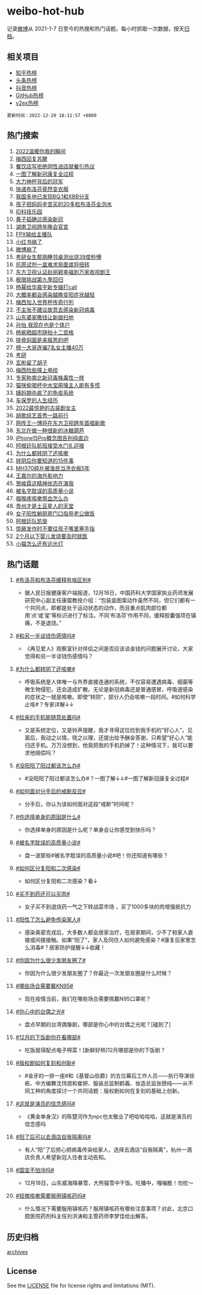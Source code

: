 # weibo-hot-hub

记录[微博](https://www.weibo.com)从 2021-1-7 日至今的热搜和热门话题。每小时抓取一次数据，按天[归档](archives)。

## 相关项目

- [知乎热榜](https://github.com/lonnyzhang423/zhihu-hot-hub)
- [头条热榜](https://github.com/lonnyzhang423/toutiao-hot-hub)
- [抖音热榜](https://github.com/lonnyzhang423/douyin-hot-hub)
- [GitHub热榜](https://github.com/lonnyzhang423/github-hot-hub)
- [v2ex热榜](https://github.com/lonnyzhang423/v2ex-hot-hub)


`更新时间：2022-12-20 18:11:57 +0800`

## 热门搜索

1. [2022温暖你我的瞬间](https://m.weibo.cn/search?containerid=100103type%3D1%26t%3D10%26q%3D%232022%E6%B8%A9%E6%9A%96%E4%BD%A0%E6%88%91%E7%9A%84%E7%9E%AC%E9%97%B4%23&stream_entry_id=51&isnewpage=1&extparam=seat%3D1%26dgr%3D0%26c_type%3D51%26pos%3D0%26filter_type%3Drealtimehot%26cate%3D10103%26display_time%3D1671531115%26pre_seqid%3D16715311157700187067377&luicode=10000011&lfid=106003type%253D25%2526t%253D3%2526disable_hot%253D1%2526filter_type%253Drealtimehot)
1. [梅西回复苏醒](https://m.weibo.cn/search?containerid=100103type%3D1%26t%3D10%26q%3D%23%E6%A2%85%E8%A5%BF%E5%9B%9E%E5%A4%8D%E8%8B%8F%E9%86%92%23&stream_entry_id=31&isnewpage=1&extparam=seat%3D1%26dgr%3D0%26flag%3D2%26c_type%3D31%26pos%3D0%26cate%3D5001%26realpos%3D1%26filter_type%3Drealtimehot%26lcate%3D5001%26q%3D%2523%25E6%25A2%2585%25E8%25A5%25BF%25E5%259B%259E%25E5%25A4%258D%25E8%258B%258F%25E9%2586%2592%2523%26band_rank%3D1%26display_time%3D1671531115%26pre_seqid%3D16715311157700187067377&luicode=10000011&lfid=106003type%253D25%2526t%253D3%2526disable_hot%253D1%2526filter_type%253Drealtimehot)
1. [餐饮店写拒绝阴性进店就餐引热议](https://m.weibo.cn/search?containerid=100103type%3D1%26t%3D10%26q%3D%23%E9%A4%90%E9%A5%AE%E5%BA%97%E5%86%99%E6%8B%92%E7%BB%9D%E9%98%B4%E6%80%A7%E8%BF%9B%E5%BA%97%E5%B0%B1%E9%A4%90%E5%BC%95%E7%83%AD%E8%AE%AE%23&stream_entry_id=31&isnewpage=1&extparam=seat%3D1%26dgr%3D0%26flag%3D2%26c_type%3D31%26pos%3D1%26cate%3D5001%26realpos%3D2%26filter_type%3Drealtimehot%26lcate%3D5001%26q%3D%2523%25E9%25A4%2590%25E9%25A5%25AE%25E5%25BA%2597%25E5%2586%2599%25E6%258B%2592%25E7%25BB%259D%25E9%2598%25B4%25E6%2580%25A7%25E8%25BF%259B%25E5%25BA%2597%25E5%25B0%25B1%25E9%25A4%2590%25E5%25BC%2595%25E7%2583%25AD%25E8%25AE%25AE%2523%26band_rank%3D2%26display_time%3D1671531115%26pre_seqid%3D16715311157700187067377&luicode=10000011&lfid=106003type%253D25%2526t%253D3%2526disable_hot%253D1%2526filter_type%253Drealtimehot)
1. [一图了解新冠康复全过程](https://m.weibo.cn/search?containerid=100103type%3D1%26t%3D10%26q%3D%23%E4%B8%80%E5%9B%BE%E4%BA%86%E8%A7%A3%E6%96%B0%E5%86%A0%E5%BA%B7%E5%A4%8D%E5%85%A8%E8%BF%87%E7%A8%8B%23&stream_entry_id=31&isnewpage=1&extparam=seat%3D1%26dgr%3D0%26flag%3D0%26c_type%3D31%26pos%3D2%26cate%3D5001%26realpos%3D3%26filter_type%3Drealtimehot%26lcate%3D5001%26q%3D%2523%25E4%25B8%2580%25E5%259B%25BE%25E4%25BA%2586%25E8%25A7%25A3%25E6%2596%25B0%25E5%2586%25A0%25E5%25BA%25B7%25E5%25A4%258D%25E5%2585%25A8%25E8%25BF%2587%25E7%25A8%258B%2523%26band_rank%3D3%26display_time%3D1671531115%26pre_seqid%3D16715311157700187067377&luicode=10000011&lfid=106003type%253D25%2526t%253D3%2526disable_hot%253D1%2526filter_type%253Drealtimehot)
1. [大力神杯背后的冠军](https://m.weibo.cn/search?containerid=100103type%3D1%26t%3D10%26q%3D%23%E5%A4%A7%E5%8A%9B%E7%A5%9E%E6%9D%AF%E8%83%8C%E5%90%8E%E7%9A%84%E5%86%A0%E5%86%9B%23&stream_entry_id=31&isnewpage=1&extparam=seat%3D1%26topic_ad%3D1%26dgr%3D0%26c_type%3D31%26pos%3D3%26cate%3D5001%26filter_type%3Drealtimehot%26lcate%3D5001%26adid%3D175389%26q%3D%2523%25E5%25A4%25A7%25E5%258A%259B%25E7%25A5%259E%25E6%259D%25AF%25E8%2583%258C%25E5%2590%258E%25E7%259A%2584%25E5%2586%25A0%25E5%2586%259B%2523%26band_rank%3D4%26display_time%3D1671531115%26pre_seqid%3D16715311157700187067377&luicode=10000011&lfid=106003type%253D25%2526t%253D3%2526disable_hot%253D1%2526filter_type%253Drealtimehot)
1. [快递布洛芬竟然变衣服](https://m.weibo.cn/search?containerid=100103type%3D1%26t%3D10%26q%3D%23%E5%BF%AB%E9%80%92%E5%B8%83%E6%B4%9B%E8%8A%AC%E7%AB%9F%E7%84%B6%E5%8F%98%E8%A1%A3%E6%9C%8D%23&stream_entry_id=31&isnewpage=1&extparam=seat%3D1%26dgr%3D0%26flag%3D2%26c_type%3D31%26pos%3D4%26cate%3D5001%26realpos%3D4%26filter_type%3Drealtimehot%26lcate%3D5001%26q%3D%2523%25E5%25BF%25AB%25E9%2580%2592%25E5%25B8%2583%25E6%25B4%259B%25E8%258A%25AC%25E7%25AB%259F%25E7%2584%25B6%25E5%258F%2598%25E8%25A1%25A3%25E6%259C%258D%2523%26band_rank%3D4%26display_time%3D1671531115%26pre_seqid%3D16715311157700187067377&luicode=10000011&lfid=106003type%253D25%2526t%253D3%2526disable_hot%253D1%2526filter_type%253Drealtimehot)
1. [我国多地已发现BQ.1和XBB分支](https://m.weibo.cn/search?containerid=100103type%3D1%26t%3D10%26q%3D%23%E6%88%91%E5%9B%BD%E5%A4%9A%E5%9C%B0%E5%B7%B2%E5%8F%91%E7%8E%B0BQ.1%E5%92%8CXBB%E5%88%86%E6%94%AF%23&stream_entry_id=31&isnewpage=1&extparam=seat%3D1%26dgr%3D0%26flag%3D0%26c_type%3D31%26pos%3D5%26cate%3D5001%26realpos%3D5%26filter_type%3Drealtimehot%26lcate%3D5001%26q%3D%2523%25E6%2588%2591%25E5%259B%25BD%25E5%25A4%259A%25E5%259C%25B0%25E5%25B7%25B2%25E5%258F%2591%25E7%258E%25B0BQ.1%25E5%2592%258CXBB%25E5%2588%2586%25E6%2594%25AF%2523%26band_rank%3D5%26display_time%3D1671531115%26pre_seqid%3D16715311157700187067377&luicode=10000011&lfid=106003type%253D25%2526t%253D3%2526disable_hot%253D1%2526filter_type%253Drealtimehot)
1. [孩子把妈妈辛苦买的20多粒布洛芬全泡水](https://m.weibo.cn/search?containerid=100103type%3D1%26t%3D10%26q%3D%23%E5%AD%A9%E5%AD%90%E6%8A%8A%E5%A6%88%E5%A6%88%E8%BE%9B%E8%8B%A6%E4%B9%B0%E7%9A%8420%E5%A4%9A%E7%B2%92%E5%B8%83%E6%B4%9B%E8%8A%AC%E5%85%A8%E6%B3%A1%E6%B0%B4%23&stream_entry_id=31&isnewpage=1&extparam=seat%3D1%26dgr%3D0%26flag%3D1%26c_type%3D31%26pos%3D6%26cate%3D5001%26realpos%3D6%26filter_type%3Drealtimehot%26lcate%3D5001%26q%3D%2523%25E5%25AD%25A9%25E5%25AD%2590%25E6%258A%258A%25E5%25A6%2588%25E5%25A6%2588%25E8%25BE%259B%25E8%258B%25A6%25E4%25B9%25B0%25E7%259A%258420%25E5%25A4%259A%25E7%25B2%2592%25E5%25B8%2583%25E6%25B4%259B%25E8%258A%25AC%25E5%2585%25A8%25E6%25B3%25A1%25E6%25B0%25B4%2523%26band_rank%3D6%26display_time%3D1671531115%26pre_seqid%3D16715311157700187067377&luicode=10000011&lfid=106003type%253D25%2526t%253D3%2526disable_hot%253D1%2526filter_type%253Drealtimehot)
1. [ID科技乐园](https://m.weibo.cn/search?containerid=100103type%3D1%26t%3D10%26q%3D%23ID%E7%A7%91%E6%8A%80%E4%B9%90%E5%9B%AD%23&stream_entry_id=31&isnewpage=1&extparam=seat%3D1%26topic_ad%3D1%26dgr%3D0%26c_type%3D31%26pos%3D7%26cate%3D5001%26filter_type%3Drealtimehot%26lcate%3D5001%26adid%3D175537%26q%3D%2523ID%25E7%25A7%2591%25E6%258A%2580%25E4%25B9%2590%25E5%259B%25AD%2523%26band_rank%3D7%26display_time%3D1671531115%26pre_seqid%3D16715311157700187067377&luicode=10000011&lfid=106003type%253D25%2526t%253D3%2526disable_hot%253D1%2526filter_type%253Drealtimehot)
1. [黄子韬确诊感染新冠](https://m.weibo.cn/search?containerid=100103type%3D1%26t%3D10%26q%3D%23%E9%BB%84%E5%AD%90%E9%9F%AC%E7%A1%AE%E8%AF%8A%E6%84%9F%E6%9F%93%E6%96%B0%E5%86%A0%23&stream_entry_id=31&isnewpage=1&extparam=seat%3D1%26dgr%3D0%26flag%3D2%26c_type%3D31%26pos%3D8%26cate%3D5001%26realpos%3D7%26filter_type%3Drealtimehot%26lcate%3D5001%26q%3D%2523%25E9%25BB%2584%25E5%25AD%2590%25E9%259F%25AC%25E7%25A1%25AE%25E8%25AF%258A%25E6%2584%259F%25E6%259F%2593%25E6%2596%25B0%25E5%2586%25A0%2523%26band_rank%3D7%26display_time%3D1671531115%26pre_seqid%3D16715311157700187067377&luicode=10000011&lfid=106003type%253D25%2526t%253D3%2526disable_hot%253D1%2526filter_type%253Drealtimehot)
1. [湖南卫视跨年晚会官宣](https://m.weibo.cn/search?containerid=100103type%3D1%26t%3D10%26q%3D%23%E6%B9%96%E5%8D%97%E5%8D%AB%E8%A7%86%E8%B7%A8%E5%B9%B4%E6%99%9A%E4%BC%9A%E5%AE%98%E5%AE%A3%23&stream_entry_id=31&isnewpage=1&extparam=seat%3D1%26dgr%3D0%26flag%3D1%26c_type%3D31%26pos%3D9%26cate%3D5001%26realpos%3D8%26filter_type%3Drealtimehot%26lcate%3D5001%26q%3D%2523%25E6%25B9%2596%25E5%258D%2597%25E5%258D%25AB%25E8%25A7%2586%25E8%25B7%25A8%25E5%25B9%25B4%25E6%2599%259A%25E4%25BC%259A%25E5%25AE%2598%25E5%25AE%25A3%2523%26band_rank%3D8%26display_time%3D1671531115%26pre_seqid%3D16715311157700187067377&luicode=10000011&lfid=106003type%253D25%2526t%253D3%2526disable_hot%253D1%2526filter_type%253Drealtimehot)
1. [FPX输给主播队](https://m.weibo.cn/search?containerid=100103type%3D1%26t%3D10%26q%3D%23FPX%E8%BE%93%E7%BB%99%E4%B8%BB%E6%92%AD%E9%98%9F%23&stream_entry_id=31&isnewpage=1&extparam=seat%3D1%26dgr%3D0%26flag%3D1%26c_type%3D31%26pos%3D10%26cate%3D5001%26realpos%3D9%26filter_type%3Drealtimehot%26lcate%3D5001%26q%3D%2523FPX%25E8%25BE%2593%25E7%25BB%2599%25E4%25B8%25BB%25E6%2592%25AD%25E9%2598%259F%2523%26band_rank%3D9%26display_time%3D1671531115%26pre_seqid%3D16715311157700187067377&luicode=10000011&lfid=106003type%253D25%2526t%253D3%2526disable_hot%253D1%2526filter_type%253Drealtimehot)
1. [小红书崩了](https://m.weibo.cn/search?containerid=100103type%3D1%26t%3D10%26q%3D%E5%B0%8F%E7%BA%A2%E4%B9%A6%E5%B4%A9%E4%BA%86&stream_entry_id=31&isnewpage=1&extparam=seat%3D1%26dgr%3D0%26flag%3D0%26c_type%3D31%26pos%3D11%26cate%3D5001%26realpos%3D10%26filter_type%3Drealtimehot%26lcate%3D5001%26q%3D%25E5%25B0%258F%25E7%25BA%25A2%25E4%25B9%25A6%25E5%25B4%25A9%25E4%25BA%2586%26band_rank%3D10%26display_time%3D1671531115%26pre_seqid%3D16715311157700187067377&luicode=10000011&lfid=106003type%253D25%2526t%253D3%2526disable_hot%253D1%2526filter_type%253Drealtimehot)
1. [微博崩了](https://m.weibo.cn/search?containerid=100103type%3D1%26t%3D10%26q%3D%E5%BE%AE%E5%8D%9A%E5%B4%A9%E4%BA%86&stream_entry_id=31&isnewpage=1&extparam=seat%3D1%26dgr%3D0%26flag%3D1%26c_type%3D31%26pos%3D12%26cate%3D5001%26realpos%3D11%26filter_type%3Drealtimehot%26lcate%3D5001%26q%3D%25E5%25BE%25AE%25E5%258D%259A%25E5%25B4%25A9%25E4%25BA%2586%26band_rank%3D11%26display_time%3D1671531115%26pre_seqid%3D16715311157700187067377&luicode=10000011&lfid=106003type%253D25%2526t%253D3%2526disable_hot%253D1%2526filter_type%253Drealtimehot)
1. [考研女生帮熟睡邻桌测出烧39度秒懵](https://m.weibo.cn/search?containerid=100103type%3D1%26t%3D10%26q%3D%23%E8%80%83%E7%A0%94%E5%A5%B3%E7%94%9F%E5%B8%AE%E7%86%9F%E7%9D%A1%E9%82%BB%E6%A1%8C%E6%B5%8B%E5%87%BA%E7%83%A739%E5%BA%A6%E7%A7%92%E6%87%B5%23&stream_entry_id=31&isnewpage=1&extparam=seat%3D1%26dgr%3D0%26flag%3D2%26c_type%3D31%26pos%3D13%26cate%3D5001%26realpos%3D12%26filter_type%3Drealtimehot%26lcate%3D5001%26q%3D%2523%25E8%2580%2583%25E7%25A0%2594%25E5%25A5%25B3%25E7%2594%259F%25E5%25B8%25AE%25E7%2586%259F%25E7%259D%25A1%25E9%2582%25BB%25E6%25A1%258C%25E6%25B5%258B%25E5%2587%25BA%25E7%2583%25A739%25E5%25BA%25A6%25E7%25A7%2592%25E6%2587%25B5%2523%26band_rank%3D12%26display_time%3D1671531115%26pre_seqid%3D16715311157700187067377&luicode=10000011&lfid=106003type%253D25%2526t%253D3%2526disable_hot%253D1%2526filter_type%253Drealtimehot)
1. [抗原试剂一盒难求局面或将扭转](https://m.weibo.cn/search?containerid=100103type%3D1%26t%3D10%26q%3D%23%E6%8A%97%E5%8E%9F%E8%AF%95%E5%89%82%E4%B8%80%E7%9B%92%E9%9A%BE%E6%B1%82%E5%B1%80%E9%9D%A2%E6%88%96%E5%B0%86%E6%89%AD%E8%BD%AC%23&stream_entry_id=31&isnewpage=1&extparam=seat%3D1%26dgr%3D0%26flag%3D0%26c_type%3D31%26pos%3D14%26cate%3D5001%26realpos%3D13%26filter_type%3Drealtimehot%26lcate%3D5001%26q%3D%2523%25E6%258A%2597%25E5%258E%259F%25E8%25AF%2595%25E5%2589%2582%25E4%25B8%2580%25E7%259B%2592%25E9%259A%25BE%25E6%25B1%2582%25E5%25B1%2580%25E9%259D%25A2%25E6%2588%2596%25E5%25B0%2586%25E6%2589%25AD%25E8%25BD%25AC%2523%26band_rank%3D13%26display_time%3D1671531115%26pre_seqid%3D16715311157700187067377&luicode=10000011&lfid=106003type%253D25%2526t%253D3%2526disable_hot%253D1%2526filter_type%253Drealtimehot)
1. [东方卫视认证赵丽颖幸福到万家收视剧王](https://m.weibo.cn/search?containerid=100103type%3D1%26t%3D10%26q%3D%23%E4%B8%9C%E6%96%B9%E5%8D%AB%E8%A7%86%E8%AE%A4%E8%AF%81%E8%B5%B5%E4%B8%BD%E9%A2%96%E5%B9%B8%E7%A6%8F%E5%88%B0%E4%B8%87%E5%AE%B6%E6%94%B6%E8%A7%86%E5%89%A7%E7%8E%8B%23&stream_entry_id=31&isnewpage=1&extparam=seat%3D1%26dgr%3D0%26flag%3D1%26c_type%3D31%26pos%3D15%26cate%3D5001%26realpos%3D14%26filter_type%3Drealtimehot%26lcate%3D5001%26q%3D%2523%25E4%25B8%259C%25E6%2596%25B9%25E5%258D%25AB%25E8%25A7%2586%25E8%25AE%25A4%25E8%25AF%2581%25E8%25B5%25B5%25E4%25B8%25BD%25E9%25A2%2596%25E5%25B9%25B8%25E7%25A6%258F%25E5%2588%25B0%25E4%25B8%2587%25E5%25AE%25B6%25E6%2594%25B6%25E8%25A7%2586%25E5%2589%25A7%25E7%258E%258B%2523%26band_rank%3D14%26display_time%3D1671531115%26pre_seqid%3D16715311157700187067377&luicode=10000011&lfid=106003type%253D25%2526t%253D3%2526disable_hot%253D1%2526filter_type%253Drealtimehot)
1. [极限挑战第九季回归](https://m.weibo.cn/search?containerid=100103type%3D1%26t%3D10%26q%3D%23%E6%9E%81%E9%99%90%E6%8C%91%E6%88%98%E7%AC%AC%E4%B9%9D%E5%AD%A3%E5%9B%9E%E5%BD%92%23&stream_entry_id=31&isnewpage=1&extparam=seat%3D1%26dgr%3D0%26flag%3D1%26c_type%3D31%26pos%3D16%26cate%3D5001%26realpos%3D15%26filter_type%3Drealtimehot%26lcate%3D5001%26q%3D%2523%25E6%259E%2581%25E9%2599%2590%25E6%258C%2591%25E6%2588%2598%25E7%25AC%25AC%25E4%25B9%259D%25E5%25AD%25A3%25E5%259B%259E%25E5%25BD%2592%2523%26band_rank%3D15%26display_time%3D1671531115%26pre_seqid%3D16715311157700187067377&luicode=10000011&lfid=106003type%253D25%2526t%253D3%2526disable_hot%253D1%2526filter_type%253Drealtimehot)
1. [杨幂给华晨宇新专辑打call](https://m.weibo.cn/search?containerid=100103type%3D1%26t%3D10%26q%3D%23%E6%9D%A8%E5%B9%82%E7%BB%99%E5%8D%8E%E6%99%A8%E5%AE%87%E6%96%B0%E4%B8%93%E8%BE%91%E6%89%93call%23&stream_entry_id=31&isnewpage=1&extparam=seat%3D1%26dgr%3D0%26flag%3D1%26c_type%3D31%26pos%3D17%26cate%3D5001%26realpos%3D16%26filter_type%3Drealtimehot%26lcate%3D5001%26q%3D%2523%25E6%259D%25A8%25E5%25B9%2582%25E7%25BB%2599%25E5%258D%258E%25E6%2599%25A8%25E5%25AE%2587%25E6%2596%25B0%25E4%25B8%2593%25E8%25BE%2591%25E6%2589%2593call%2523%26band_rank%3D16%26display_time%3D1671531115%26pre_seqid%3D16715311157700187067377&luicode=10000011&lfid=106003type%253D25%2526t%253D3%2526disable_hot%253D1%2526filter_type%253Drealtimehot)
1. [大概率都会感染越晚变阳症状越轻](https://m.weibo.cn/search?containerid=100103type%3D1%26t%3D10%26q%3D%23%E5%A4%A7%E6%A6%82%E7%8E%87%E9%83%BD%E4%BC%9A%E6%84%9F%E6%9F%93%E8%B6%8A%E6%99%9A%E5%8F%98%E9%98%B3%E7%97%87%E7%8A%B6%E8%B6%8A%E8%BD%BB%23&stream_entry_id=31&isnewpage=1&extparam=seat%3D1%26dgr%3D0%26flag%3D2%26c_type%3D31%26pos%3D18%26cate%3D5001%26realpos%3D17%26filter_type%3Drealtimehot%26lcate%3D5001%26q%3D%2523%25E5%25A4%25A7%25E6%25A6%2582%25E7%258E%2587%25E9%2583%25BD%25E4%25BC%259A%25E6%2584%259F%25E6%259F%2593%25E8%25B6%258A%25E6%2599%259A%25E5%258F%2598%25E9%2598%25B3%25E7%2597%2587%25E7%258A%25B6%25E8%25B6%258A%25E8%25BD%25BB%2523%26band_rank%3D17%26display_time%3D1671531115%26pre_seqid%3D16715311157700187067377&luicode=10000011&lfid=106003type%253D25%2526t%253D3%2526disable_hot%253D1%2526filter_type%253Drealtimehot)
1. [梅西加入世界杯传奇行列](https://m.weibo.cn/search?containerid=100103type%3D1%26t%3D10%26q%3D%23%E6%A2%85%E8%A5%BF%E5%8A%A0%E5%85%A5%E4%B8%96%E7%95%8C%E6%9D%AF%E4%BC%A0%E5%A5%87%E8%A1%8C%E5%88%97%23&stream_entry_id=31&isnewpage=1&extparam=seat%3D1%26dgr%3D0%26flag%3D0%26c_type%3D31%26pos%3D19%26cate%3D5001%26realpos%3D18%26filter_type%3Drealtimehot%26lcate%3D5001%26q%3D%2523%25E6%25A2%2585%25E8%25A5%25BF%25E5%258A%25A0%25E5%2585%25A5%25E4%25B8%2596%25E7%2595%258C%25E6%259D%25AF%25E4%25BC%25A0%25E5%25A5%2587%25E8%25A1%258C%25E5%2588%2597%2523%26band_rank%3D18%26display_time%3D1671531115%26pre_seqid%3D16715311157700187067377&luicode=10000011&lfid=106003type%253D25%2526t%253D3%2526disable_hot%253D1%2526filter_type%253Drealtimehot)
1. [不主张不建议故意去感染新冠病毒](https://m.weibo.cn/search?containerid=100103type%3D1%26t%3D10%26q%3D%23%E4%B8%8D%E4%B8%BB%E5%BC%A0%E4%B8%8D%E5%BB%BA%E8%AE%AE%E6%95%85%E6%84%8F%E5%8E%BB%E6%84%9F%E6%9F%93%E6%96%B0%E5%86%A0%E7%97%85%E6%AF%92%23&stream_entry_id=31&isnewpage=1&extparam=seat%3D1%26dgr%3D0%26flag%3D1%26c_type%3D31%26pos%3D20%26cate%3D5001%26realpos%3D19%26filter_type%3Drealtimehot%26lcate%3D5001%26q%3D%2523%25E4%25B8%258D%25E4%25B8%25BB%25E5%25BC%25A0%25E4%25B8%258D%25E5%25BB%25BA%25E8%25AE%25AE%25E6%2595%2585%25E6%2584%258F%25E5%258E%25BB%25E6%2584%259F%25E6%259F%2593%25E6%2596%25B0%25E5%2586%25A0%25E7%2597%2585%25E6%25AF%2592%2523%26band_rank%3D19%26display_time%3D1671531115%26pre_seqid%3D16715311157700187067377&luicode=10000011&lfid=106003type%253D25%2526t%253D3%2526disable_hot%253D1%2526filter_type%253Drealtimehot)
1. [山东婆家撒钱让新娘扫地](https://m.weibo.cn/search?containerid=100103type%3D1%26t%3D10%26q%3D%23%E5%B1%B1%E4%B8%9C%E5%A9%86%E5%AE%B6%E6%92%92%E9%92%B1%E8%AE%A9%E6%96%B0%E5%A8%98%E6%89%AB%E5%9C%B0%23&stream_entry_id=31&isnewpage=1&extparam=seat%3D1%26dgr%3D0%26flag%3D1%26c_type%3D31%26pos%3D21%26cate%3D5001%26realpos%3D20%26filter_type%3Drealtimehot%26lcate%3D5001%26q%3D%2523%25E5%25B1%25B1%25E4%25B8%259C%25E5%25A9%2586%25E5%25AE%25B6%25E6%2592%2592%25E9%2592%25B1%25E8%25AE%25A9%25E6%2596%25B0%25E5%25A8%2598%25E6%2589%25AB%25E5%259C%25B0%2523%26band_rank%3D20%26display_time%3D1671531115%26pre_seqid%3D16715311157700187067377&luicode=10000011&lfid=106003type%253D25%2526t%253D3%2526disable_hot%253D1%2526filter_type%253Drealtimehot)
1. [孙怡 我现在也是个体户](https://m.weibo.cn/search?containerid=100103type%3D1%26t%3D10%26q%3D%E5%AD%99%E6%80%A1+%E6%88%91%E7%8E%B0%E5%9C%A8%E4%B9%9F%E6%98%AF%E4%B8%AA%E4%BD%93%E6%88%B7&stream_entry_id=31&isnewpage=1&extparam=seat%3D1%26dgr%3D0%26flag%3D2%26c_type%3D31%26pos%3D22%26cate%3D5001%26realpos%3D21%26filter_type%3Drealtimehot%26lcate%3D5001%26q%3D%25E5%25AD%2599%25E6%2580%25A1%2520%25E6%2588%2591%25E7%258E%25B0%25E5%259C%25A8%25E4%25B9%259F%25E6%2598%25AF%25E4%25B8%25AA%25E4%25BD%2593%25E6%2588%25B7%26band_rank%3D21%26display_time%3D1671531115%26pre_seqid%3D16715311157700187067377&luicode=10000011&lfid=106003type%253D25%2526t%253D3%2526disable_hot%253D1%2526filter_type%253Drealtimehot)
1. [杨紫晒超市随拍十二宫格](https://m.weibo.cn/search?containerid=100103type%3D1%26t%3D10%26q%3D%23%E6%9D%A8%E7%B4%AB%E6%99%92%E8%B6%85%E5%B8%82%E9%9A%8F%E6%8B%8D%E5%8D%81%E4%BA%8C%E5%AE%AB%E6%A0%BC%23&stream_entry_id=31&isnewpage=1&extparam=seat%3D1%26dgr%3D0%26flag%3D1%26c_type%3D31%26pos%3D23%26cate%3D5001%26realpos%3D22%26filter_type%3Drealtimehot%26lcate%3D5001%26q%3D%2523%25E6%259D%25A8%25E7%25B4%25AB%25E6%2599%2592%25E8%25B6%2585%25E5%25B8%2582%25E9%259A%258F%25E6%258B%258D%25E5%258D%2581%25E4%25BA%258C%25E5%25AE%25AB%25E6%25A0%25BC%2523%26band_rank%3D22%26display_time%3D1671531115%26pre_seqid%3D16715311157700187067377&luicode=10000011&lfid=106003type%253D25%2526t%253D3%2526disable_hot%253D1%2526filter_type%253Drealtimehot)
1. [排骨焖面是来报恩的吧](https://m.weibo.cn/search?containerid=100103type%3D1%26t%3D10%26q%3D%23%E6%8E%92%E9%AA%A8%E7%84%96%E9%9D%A2%E6%98%AF%E6%9D%A5%E6%8A%A5%E6%81%A9%E7%9A%84%E5%90%A7%23&stream_entry_id=31&isnewpage=1&extparam=seat%3D1%26dgr%3D0%26flag%3D1%26c_type%3D31%26pos%3D24%26cate%3D5001%26realpos%3D23%26filter_type%3Drealtimehot%26lcate%3D5001%26q%3D%2523%25E6%258E%2592%25E9%25AA%25A8%25E7%2584%2596%25E9%259D%25A2%25E6%2598%25AF%25E6%259D%25A5%25E6%258A%25A5%25E6%2581%25A9%25E7%259A%2584%25E5%2590%25A7%2523%26band_rank%3D23%26display_time%3D1671531115%26pre_seqid%3D16715311157700187067377&luicode=10000011&lfid=106003type%253D25%2526t%253D3%2526disable_hot%253D1%2526filter_type%253Drealtimehot)
1. [榜一大哥连骗7名女主播40万](https://m.weibo.cn/search?containerid=100103type%3D1%26t%3D10%26q%3D%23%E6%A6%9C%E4%B8%80%E5%A4%A7%E5%93%A5%E8%BF%9E%E9%AA%977%E5%90%8D%E5%A5%B3%E4%B8%BB%E6%92%AD40%E4%B8%87%23&stream_entry_id=31&isnewpage=1&extparam=seat%3D1%26dgr%3D0%26flag%3D0%26c_type%3D31%26pos%3D25%26cate%3D5001%26realpos%3D24%26filter_type%3Drealtimehot%26lcate%3D5001%26q%3D%2523%25E6%25A6%259C%25E4%25B8%2580%25E5%25A4%25A7%25E5%2593%25A5%25E8%25BF%259E%25E9%25AA%25977%25E5%2590%258D%25E5%25A5%25B3%25E4%25B8%25BB%25E6%2592%25AD40%25E4%25B8%2587%2523%26band_rank%3D24%26display_time%3D1671531115%26pre_seqid%3D16715311157700187067377&luicode=10000011&lfid=106003type%253D25%2526t%253D3%2526disable_hot%253D1%2526filter_type%253Drealtimehot)
1. [考研](https://m.weibo.cn/search?containerid=100103type%3D1%26t%3D10%26q%3D%E8%80%83%E7%A0%94&stream_entry_id=31&isnewpage=1&extparam=seat%3D1%26dgr%3D0%26flag%3D0%26c_type%3D31%26pos%3D26%26cate%3D5001%26realpos%3D25%26filter_type%3Drealtimehot%26lcate%3D5001%26q%3D%25E8%2580%2583%25E7%25A0%2594%26band_rank%3D25%26display_time%3D1671531115%26pre_seqid%3D16715311157700187067377&luicode=10000011&lfid=106003type%253D25%2526t%253D3%2526disable_hot%253D1%2526filter_type%253Drealtimehot)
1. [玄彬留了胡子](https://m.weibo.cn/search?containerid=100103type%3D1%26t%3D10%26q%3D%23%E7%8E%84%E5%BD%AC%E7%95%99%E4%BA%86%E8%83%A1%E5%AD%90%23&stream_entry_id=31&isnewpage=1&extparam=seat%3D1%26dgr%3D0%26flag%3D0%26c_type%3D31%26pos%3D27%26cate%3D5001%26realpos%3D26%26filter_type%3Drealtimehot%26lcate%3D5001%26q%3D%2523%25E7%258E%2584%25E5%25BD%25AC%25E7%2595%2599%25E4%25BA%2586%25E8%2583%25A1%25E5%25AD%2590%2523%26band_rank%3D26%26display_time%3D1671531115%26pre_seqid%3D16715311157700187067377&luicode=10000011&lfid=106003type%253D25%2526t%253D3%2526disable_hot%253D1%2526filter_type%253Drealtimehot)
1. [梅西险些撞上电缆](https://m.weibo.cn/search?containerid=100103type%3D1%26t%3D10%26q%3D%23%E6%A2%85%E8%A5%BF%E9%99%A9%E4%BA%9B%E6%92%9E%E4%B8%8A%E7%94%B5%E7%BC%86%23&stream_entry_id=31&isnewpage=1&extparam=seat%3D1%26dgr%3D0%26flag%3D0%26c_type%3D31%26pos%3D28%26cate%3D5001%26realpos%3D27%26filter_type%3Drealtimehot%26lcate%3D5001%26q%3D%2523%25E6%25A2%2585%25E8%25A5%25BF%25E9%2599%25A9%25E4%25BA%259B%25E6%2592%259E%25E4%25B8%258A%25E7%2594%25B5%25E7%25BC%2586%2523%26band_rank%3D27%26display_time%3D1671531115%26pre_seqid%3D16715311157700187067377&luicode=10000011&lfid=106003type%253D25%2526t%253D3%2526disable_hot%253D1%2526filter_type%253Drealtimehot)
1. [专家称南北新冠毒株毒性一样](https://m.weibo.cn/search?containerid=100103type%3D1%26t%3D10%26q%3D%23%E4%B8%93%E5%AE%B6%E7%A7%B0%E5%8D%97%E5%8C%97%E6%96%B0%E5%86%A0%E6%AF%92%E6%A0%AA%E6%AF%92%E6%80%A7%E4%B8%80%E6%A0%B7%23&stream_entry_id=31&isnewpage=1&extparam=seat%3D1%26dgr%3D0%26flag%3D0%26c_type%3D31%26pos%3D29%26cate%3D5001%26realpos%3D28%26filter_type%3Drealtimehot%26lcate%3D5001%26q%3D%2523%25E4%25B8%2593%25E5%25AE%25B6%25E7%25A7%25B0%25E5%258D%2597%25E5%258C%2597%25E6%2596%25B0%25E5%2586%25A0%25E6%25AF%2592%25E6%25A0%25AA%25E6%25AF%2592%25E6%2580%25A7%25E4%25B8%2580%25E6%25A0%25B7%2523%26band_rank%3D28%26display_time%3D1671531115%26pre_seqid%3D16715311157700187067377&luicode=10000011&lfid=106003type%253D25%2526t%253D3%2526disable_hot%253D1%2526filter_type%253Drealtimehot)
1. [猫咪偷喝杯中水宝鹃嗓主人能有多慌](https://m.weibo.cn/search?containerid=100103type%3D1%26t%3D10%26q%3D%23%E7%8C%AB%E5%92%AA%E5%81%B7%E5%96%9D%E6%9D%AF%E4%B8%AD%E6%B0%B4%E5%AE%9D%E9%B9%83%E5%97%93%E4%B8%BB%E4%BA%BA%E8%83%BD%E6%9C%89%E5%A4%9A%E6%85%8C%23&stream_entry_id=31&isnewpage=1&extparam=seat%3D1%26dgr%3D0%26flag%3D1%26c_type%3D31%26pos%3D30%26cate%3D5001%26realpos%3D29%26filter_type%3Drealtimehot%26lcate%3D5001%26q%3D%2523%25E7%258C%25AB%25E5%2592%25AA%25E5%2581%25B7%25E5%2596%259D%25E6%259D%25AF%25E4%25B8%25AD%25E6%25B0%25B4%25E5%25AE%259D%25E9%25B9%2583%25E5%2597%2593%25E4%25B8%25BB%25E4%25BA%25BA%25E8%2583%25BD%25E6%259C%2589%25E5%25A4%259A%25E6%2585%258C%2523%26band_rank%3D29%26display_time%3D1671531115%26pre_seqid%3D16715311157700187067377&luicode=10000011&lfid=106003type%253D25%2526t%253D3%2526disable_hot%253D1%2526filter_type%253Drealtimehot)
1. [姨妈期杀疯了的免疫系统](https://m.weibo.cn/search?containerid=100103type%3D1%26t%3D10%26q%3D%23%E5%A7%A8%E5%A6%88%E6%9C%9F%E6%9D%80%E7%96%AF%E4%BA%86%E7%9A%84%E5%85%8D%E7%96%AB%E7%B3%BB%E7%BB%9F%23&stream_entry_id=31&isnewpage=1&extparam=seat%3D1%26dgr%3D0%26flag%3D0%26c_type%3D31%26pos%3D31%26cate%3D5001%26realpos%3D30%26filter_type%3Drealtimehot%26lcate%3D5001%26q%3D%2523%25E5%25A7%25A8%25E5%25A6%2588%25E6%259C%259F%25E6%259D%2580%25E7%2596%25AF%25E4%25BA%2586%25E7%259A%2584%25E5%2585%258D%25E7%2596%25AB%25E7%25B3%25BB%25E7%25BB%259F%2523%26band_rank%3D30%26display_time%3D1671531115%26pre_seqid%3D16715311157700187067377&luicode=10000011&lfid=106003type%253D25%2526t%253D3%2526disable_hot%253D1%2526filter_type%253Drealtimehot)
1. [车保罗的人生经历](https://m.weibo.cn/search?containerid=100103type%3D1%26t%3D10%26q%3D%23%E8%BD%A6%E4%BF%9D%E7%BD%97%E7%9A%84%E4%BA%BA%E7%94%9F%E7%BB%8F%E5%8E%86%23&stream_entry_id=31&isnewpage=1&extparam=seat%3D1%26dgr%3D0%26flag%3D1%26c_type%3D31%26pos%3D32%26cate%3D5001%26realpos%3D31%26filter_type%3Drealtimehot%26lcate%3D5001%26q%3D%2523%25E8%25BD%25A6%25E4%25BF%259D%25E7%25BD%2597%25E7%259A%2584%25E4%25BA%25BA%25E7%2594%259F%25E7%25BB%258F%25E5%258E%2586%2523%26band_rank%3D31%26display_time%3D1671531115%26pre_seqid%3D16715311157700187067377&luicode=10000011&lfid=106003type%253D25%2526t%253D3%2526disable_hot%253D1%2526filter_type%253Drealtimehot)
1. [2022最惊艳的古装剧女主](https://m.weibo.cn/search?containerid=100103type%3D1%26t%3D10%26q%3D%232022%E6%9C%80%E6%83%8A%E8%89%B3%E7%9A%84%E5%8F%A4%E8%A3%85%E5%89%A7%E5%A5%B3%E4%B8%BB%23&stream_entry_id=31&isnewpage=1&extparam=seat%3D1%26dgr%3D0%26flag%3D1%26c_type%3D31%26pos%3D33%26cate%3D5001%26realpos%3D32%26filter_type%3Drealtimehot%26lcate%3D5001%26q%3D%25232022%25E6%259C%2580%25E6%2583%258A%25E8%2589%25B3%25E7%259A%2584%25E5%258F%25A4%25E8%25A3%2585%25E5%2589%25A7%25E5%25A5%25B3%25E4%25B8%25BB%2523%26band_rank%3D32%26display_time%3D1671531115%26pre_seqid%3D16715311157700187067377&luicode=10000011&lfid=106003type%253D25%2526t%253D3%2526disable_hot%253D1%2526filter_type%253Drealtimehot)
1. [胡歌综艺首秀一路前行](https://m.weibo.cn/search?containerid=100103type%3D1%26t%3D10%26q%3D%23%E8%83%A1%E6%AD%8C%E7%BB%BC%E8%89%BA%E9%A6%96%E7%A7%80%E4%B8%80%E8%B7%AF%E5%89%8D%E8%A1%8C%23&stream_entry_id=31&isnewpage=1&extparam=seat%3D1%26dgr%3D0%26flag%3D0%26c_type%3D31%26pos%3D34%26cate%3D5001%26realpos%3D33%26filter_type%3Drealtimehot%26lcate%3D5001%26q%3D%2523%25E8%2583%25A1%25E6%25AD%258C%25E7%25BB%25BC%25E8%2589%25BA%25E9%25A6%2596%25E7%25A7%2580%25E4%25B8%2580%25E8%25B7%25AF%25E5%2589%258D%25E8%25A1%258C%2523%26band_rank%3D33%26display_time%3D1671531115%26pre_seqid%3D16715311157700187067377&luicode=10000011&lfid=106003type%253D25%2526t%253D3%2526disable_hot%253D1%2526filter_type%253Drealtimehot)
1. [网传王一博将在东方卫视跨年首唱新歌](https://m.weibo.cn/search?containerid=100103type%3D1%26t%3D10%26q%3D%23%E7%BD%91%E4%BC%A0%E7%8E%8B%E4%B8%80%E5%8D%9A%E5%B0%86%E5%9C%A8%E4%B8%9C%E6%96%B9%E5%8D%AB%E8%A7%86%E8%B7%A8%E5%B9%B4%E9%A6%96%E5%94%B1%E6%96%B0%E6%AD%8C%23&stream_entry_id=31&isnewpage=1&extparam=seat%3D1%26dgr%3D0%26flag%3D0%26c_type%3D31%26pos%3D35%26cate%3D5001%26realpos%3D34%26filter_type%3Drealtimehot%26lcate%3D5001%26q%3D%2523%25E7%25BD%2591%25E4%25BC%25A0%25E7%258E%258B%25E4%25B8%2580%25E5%258D%259A%25E5%25B0%2586%25E5%259C%25A8%25E4%25B8%259C%25E6%2596%25B9%25E5%258D%25AB%25E8%25A7%2586%25E8%25B7%25A8%25E5%25B9%25B4%25E9%25A6%2596%25E5%2594%25B1%25E6%2596%25B0%25E6%25AD%258C%2523%26band_rank%3D34%26display_time%3D1671531115%26pre_seqid%3D16715311157700187067377&luicode=10000011&lfid=106003type%253D25%2526t%253D3%2526disable_hot%253D1%2526filter_type%253Drealtimehot)
1. [东北在做一种很新的冰糖葫芦](https://m.weibo.cn/search?containerid=100103type%3D1%26t%3D10%26q%3D%23%E4%B8%9C%E5%8C%97%E5%9C%A8%E5%81%9A%E4%B8%80%E7%A7%8D%E5%BE%88%E6%96%B0%E7%9A%84%E5%86%B0%E7%B3%96%E8%91%AB%E8%8A%A6%23&stream_entry_id=31&isnewpage=1&extparam=seat%3D1%26dgr%3D0%26flag%3D1%26c_type%3D31%26pos%3D36%26cate%3D5001%26realpos%3D35%26filter_type%3Drealtimehot%26lcate%3D5001%26q%3D%2523%25E4%25B8%259C%25E5%258C%2597%25E5%259C%25A8%25E5%2581%259A%25E4%25B8%2580%25E7%25A7%258D%25E5%25BE%2588%25E6%2596%25B0%25E7%259A%2584%25E5%2586%25B0%25E7%25B3%2596%25E8%2591%25AB%25E8%258A%25A6%2523%26band_rank%3D35%26display_time%3D1671531115%26pre_seqid%3D16715311157700187067377&luicode=10000011&lfid=106003type%253D25%2526t%253D3%2526disable_hot%253D1%2526filter_type%253Drealtimehot)
1. [iPhone15Pro概念图告别纯直边](https://m.weibo.cn/search?containerid=100103type%3D1%26t%3D10%26q%3D%23iPhone15Pro%E6%A6%82%E5%BF%B5%E5%9B%BE%E5%91%8A%E5%88%AB%E7%BA%AF%E7%9B%B4%E8%BE%B9%23&stream_entry_id=31&isnewpage=1&extparam=seat%3D1%26dgr%3D0%26flag%3D0%26c_type%3D31%26pos%3D37%26cate%3D5001%26realpos%3D36%26filter_type%3Drealtimehot%26lcate%3D5001%26q%3D%2523iPhone15Pro%25E6%25A6%2582%25E5%25BF%25B5%25E5%259B%25BE%25E5%2591%258A%25E5%2588%25AB%25E7%25BA%25AF%25E7%259B%25B4%25E8%25BE%25B9%2523%26band_rank%3D36%26display_time%3D1671531115%26pre_seqid%3D16715311157700187067377&luicode=10000011&lfid=106003type%253D25%2526t%253D3%2526disable_hot%253D1%2526filter_type%253Drealtimehot)
1. [阿根廷队航班接受水门礼迎接](https://m.weibo.cn/search?containerid=100103type%3D1%26t%3D10%26q%3D%23%E9%98%BF%E6%A0%B9%E5%BB%B7%E9%98%9F%E8%88%AA%E7%8F%AD%E6%8E%A5%E5%8F%97%E6%B0%B4%E9%97%A8%E7%A4%BC%E8%BF%8E%E6%8E%A5%23&stream_entry_id=31&isnewpage=1&extparam=seat%3D1%26dgr%3D0%26flag%3D0%26c_type%3D31%26pos%3D38%26cate%3D5001%26realpos%3D37%26filter_type%3Drealtimehot%26lcate%3D5001%26q%3D%2523%25E9%2598%25BF%25E6%25A0%25B9%25E5%25BB%25B7%25E9%2598%259F%25E8%2588%25AA%25E7%258F%25AD%25E6%258E%25A5%25E5%258F%2597%25E6%25B0%25B4%25E9%2597%25A8%25E7%25A4%25BC%25E8%25BF%258E%25E6%258E%25A5%2523%26band_rank%3D37%26display_time%3D1671531115%26pre_seqid%3D16715311157700187067377&luicode=10000011&lfid=106003type%253D25%2526t%253D3%2526disable_hot%253D1%2526filter_type%253Drealtimehot)
1. [为什么都转阴了还咳嗽](https://m.weibo.cn/search?containerid=100103type%3D1%26t%3D10%26q%3D%23%E4%B8%BA%E4%BB%80%E4%B9%88%E9%83%BD%E8%BD%AC%E9%98%B4%E4%BA%86%E8%BF%98%E5%92%B3%E5%97%BD%23&stream_entry_id=31&isnewpage=1&extparam=seat%3D1%26dgr%3D0%26flag%3D0%26c_type%3D31%26pos%3D39%26cate%3D5001%26realpos%3D38%26filter_type%3Drealtimehot%26lcate%3D5001%26q%3D%2523%25E4%25B8%25BA%25E4%25BB%2580%25E4%25B9%2588%25E9%2583%25BD%25E8%25BD%25AC%25E9%2598%25B4%25E4%25BA%2586%25E8%25BF%2598%25E5%2592%25B3%25E5%2597%25BD%2523%26band_rank%3D38%26display_time%3D1671531115%26pre_seqid%3D16715311157700187067377&luicode=10000011&lfid=106003type%253D25%2526t%253D3%2526disable_hot%253D1%2526filter_type%253Drealtimehot)
1. [转阴后你要知道的15件事](https://m.weibo.cn/search?containerid=100103type%3D1%26t%3D10%26q%3D%23%E8%BD%AC%E9%98%B4%E5%90%8E%E4%BD%A0%E8%A6%81%E7%9F%A5%E9%81%93%E7%9A%8415%E4%BB%B6%E4%BA%8B%23&stream_entry_id=31&isnewpage=1&extparam=seat%3D1%26dgr%3D0%26flag%3D1%26c_type%3D31%26pos%3D40%26cate%3D5001%26realpos%3D39%26filter_type%3Drealtimehot%26lcate%3D5001%26q%3D%2523%25E8%25BD%25AC%25E9%2598%25B4%25E5%2590%258E%25E4%25BD%25A0%25E8%25A6%2581%25E7%259F%25A5%25E9%2581%2593%25E7%259A%258415%25E4%25BB%25B6%25E4%25BA%258B%2523%26band_rank%3D39%26display_time%3D1671531115%26pre_seqid%3D16715311157700187067377&luicode=10000011&lfid=106003type%253D25%2526t%253D3%2526disable_hot%253D1%2526filter_type%253Drealtimehot)
1. [MH370碎片被渔民当洗衣板5年](https://m.weibo.cn/search?containerid=100103type%3D1%26t%3D10%26q%3D%23MH370%E7%A2%8E%E7%89%87%E8%A2%AB%E6%B8%94%E6%B0%91%E5%BD%93%E6%B4%97%E8%A1%A3%E6%9D%BF5%E5%B9%B4%23&stream_entry_id=31&isnewpage=1&extparam=seat%3D1%26dgr%3D0%26flag%3D0%26c_type%3D31%26pos%3D41%26cate%3D5001%26realpos%3D40%26filter_type%3Drealtimehot%26lcate%3D5001%26q%3D%2523MH370%25E7%25A2%258E%25E7%2589%2587%25E8%25A2%25AB%25E6%25B8%2594%25E6%25B0%2591%25E5%25BD%2593%25E6%25B4%2597%25E8%25A1%25A3%25E6%259D%25BF5%25E5%25B9%25B4%2523%26band_rank%3D40%26display_time%3D1671531115%26pre_seqid%3D16715311157700187067377&luicode=10000011&lfid=106003type%253D25%2526t%253D3%2526disable_hot%253D1%2526filter_type%253Drealtimehot)
1. [王嘉尔的海外影响力](https://m.weibo.cn/search?containerid=100103type%3D1%26t%3D10%26q%3D%23%E7%8E%8B%E5%98%89%E5%B0%94%E7%9A%84%E6%B5%B7%E5%A4%96%E5%BD%B1%E5%93%8D%E5%8A%9B%23&stream_entry_id=31&isnewpage=1&extparam=seat%3D1%26dgr%3D0%26flag%3D1%26c_type%3D31%26pos%3D42%26cate%3D5001%26realpos%3D41%26filter_type%3Drealtimehot%26lcate%3D5001%26q%3D%2523%25E7%258E%258B%25E5%2598%2589%25E5%25B0%2594%25E7%259A%2584%25E6%25B5%25B7%25E5%25A4%2596%25E5%25BD%25B1%25E5%2593%258D%25E5%258A%259B%2523%26band_rank%3D41%26display_time%3D1671531115%26pre_seqid%3D16715311157700187067377&luicode=10000011&lfid=106003type%253D25%2526t%253D3%2526disable_hot%253D1%2526filter_type%253Drealtimehot)
1. [贺峻霖这精神状态在演我](https://m.weibo.cn/search?containerid=100103type%3D1%26t%3D10%26q%3D%23%E8%B4%BA%E5%B3%BB%E9%9C%96%E8%BF%99%E7%B2%BE%E7%A5%9E%E7%8A%B6%E6%80%81%E5%9C%A8%E6%BC%94%E6%88%91%23&stream_entry_id=31&isnewpage=1&extparam=seat%3D1%26dgr%3D0%26flag%3D1%26c_type%3D31%26pos%3D43%26cate%3D5001%26realpos%3D42%26filter_type%3Drealtimehot%26lcate%3D5001%26q%3D%2523%25E8%25B4%25BA%25E5%25B3%25BB%25E9%259C%2596%25E8%25BF%2599%25E7%25B2%25BE%25E7%25A5%259E%25E7%258A%25B6%25E6%2580%2581%25E5%259C%25A8%25E6%25BC%2594%25E6%2588%2591%2523%26band_rank%3D42%26display_time%3D1671531115%26pre_seqid%3D16715311157700187067377&luicode=10000011&lfid=106003type%253D25%2526t%253D3%2526disable_hot%253D1%2526filter_type%253Drealtimehot)
1. [被名字耽误的高质量小说](https://m.weibo.cn/search?containerid=100103type%3D1%26t%3D10%26q%3D%23%E8%A2%AB%E5%90%8D%E5%AD%97%E8%80%BD%E8%AF%AF%E7%9A%84%E9%AB%98%E8%B4%A8%E9%87%8F%E5%B0%8F%E8%AF%B4%23&stream_entry_id=31&isnewpage=1&extparam=seat%3D1%26dgr%3D0%26flag%3D0%26c_type%3D31%26pos%3D44%26cate%3D5001%26realpos%3D43%26filter_type%3Drealtimehot%26lcate%3D5001%26q%3D%2523%25E8%25A2%25AB%25E5%2590%258D%25E5%25AD%2597%25E8%2580%25BD%25E8%25AF%25AF%25E7%259A%2584%25E9%25AB%2598%25E8%25B4%25A8%25E9%2587%258F%25E5%25B0%258F%25E8%25AF%25B4%2523%26band_rank%3D43%26display_time%3D1671531115%26pre_seqid%3D16715311157700187067377&luicode=10000011&lfid=106003type%253D25%2526t%253D3%2526disable_hot%253D1%2526filter_type%253Drealtimehot)
1. [咽喉疼咳嗽带血怎么办](https://m.weibo.cn/search?containerid=100103type%3D1%26t%3D10%26q%3D%23%E5%92%BD%E5%96%89%E7%96%BC%E5%92%B3%E5%97%BD%E5%B8%A6%E8%A1%80%E6%80%8E%E4%B9%88%E5%8A%9E%23&stream_entry_id=31&isnewpage=1&extparam=seat%3D1%26dgr%3D0%26flag%3D1%26c_type%3D31%26pos%3D45%26cate%3D5001%26realpos%3D44%26filter_type%3Drealtimehot%26lcate%3D5001%26q%3D%2523%25E5%2592%25BD%25E5%2596%2589%25E7%2596%25BC%25E5%2592%25B3%25E5%2597%25BD%25E5%25B8%25A6%25E8%25A1%2580%25E6%2580%258E%25E4%25B9%2588%25E5%258A%259E%2523%26band_rank%3D44%26display_time%3D1671531115%26pre_seqid%3D16715311157700187067377&luicode=10000011&lfid=106003type%253D25%2526t%253D3%2526disable_hot%253D1%2526filter_type%253Drealtimehot)
1. [贵州才是土豆星人的天堂](https://m.weibo.cn/search?containerid=100103type%3D1%26t%3D10%26q%3D%23%E8%B4%B5%E5%B7%9E%E6%89%8D%E6%98%AF%E5%9C%9F%E8%B1%86%E6%98%9F%E4%BA%BA%E7%9A%84%E5%A4%A9%E5%A0%82%23&stream_entry_id=31&isnewpage=1&extparam=seat%3D1%26dgr%3D0%26flag%3D1%26c_type%3D31%26pos%3D46%26cate%3D5001%26realpos%3D45%26filter_type%3Drealtimehot%26lcate%3D5001%26q%3D%2523%25E8%25B4%25B5%25E5%25B7%259E%25E6%2589%258D%25E6%2598%25AF%25E5%259C%259F%25E8%25B1%2586%25E6%2598%259F%25E4%25BA%25BA%25E7%259A%2584%25E5%25A4%25A9%25E5%25A0%2582%2523%26band_rank%3D45%26display_time%3D1671531115%26pre_seqid%3D16715311157700187067377&luicode=10000011&lfid=106003type%253D25%2526t%253D3%2526disable_hot%253D1%2526filter_type%253Drealtimehot)
1. [女子阳性躺厨房门口指导老公做饭](https://m.weibo.cn/search?containerid=100103type%3D1%26t%3D10%26q%3D%23%E5%A5%B3%E5%AD%90%E9%98%B3%E6%80%A7%E8%BA%BA%E5%8E%A8%E6%88%BF%E9%97%A8%E5%8F%A3%E6%8C%87%E5%AF%BC%E8%80%81%E5%85%AC%E5%81%9A%E9%A5%AD%23&stream_entry_id=31&isnewpage=1&extparam=seat%3D1%26dgr%3D0%26flag%3D1%26c_type%3D31%26pos%3D47%26cate%3D5001%26realpos%3D46%26filter_type%3Drealtimehot%26lcate%3D5001%26q%3D%2523%25E5%25A5%25B3%25E5%25AD%2590%25E9%2598%25B3%25E6%2580%25A7%25E8%25BA%25BA%25E5%258E%25A8%25E6%2588%25BF%25E9%2597%25A8%25E5%258F%25A3%25E6%258C%2587%25E5%25AF%25BC%25E8%2580%2581%25E5%2585%25AC%25E5%2581%259A%25E9%25A5%25AD%2523%26band_rank%3D46%26display_time%3D1671531115%26pre_seqid%3D16715311157700187067377&luicode=10000011&lfid=106003type%253D25%2526t%253D3%2526disable_hot%253D1%2526filter_type%253Drealtimehot)
1. [阿根廷队凯旋](https://m.weibo.cn/search?containerid=100103type%3D1%26t%3D10%26q%3D%23%E9%98%BF%E6%A0%B9%E5%BB%B7%E9%98%9F%E5%87%AF%E6%97%8B%23&stream_entry_id=31&isnewpage=1&extparam=seat%3D1%26dgr%3D0%26flag%3D0%26c_type%3D31%26pos%3D48%26cate%3D5001%26realpos%3D47%26filter_type%3Drealtimehot%26lcate%3D5001%26q%3D%2523%25E9%2598%25BF%25E6%25A0%25B9%25E5%25BB%25B7%25E9%2598%259F%25E5%2587%25AF%25E6%2597%258B%2523%26band_rank%3D47%26display_time%3D1671531115%26pre_seqid%3D16715311157700187067377&luicode=10000011&lfid=106003type%253D25%2526t%253D3%2526disable_hot%253D1%2526filter_type%253Drealtimehot)
1. [惊厥发作时不要往孩子嘴里塞手指](https://m.weibo.cn/search?containerid=100103type%3D1%26t%3D10%26q%3D%23%E6%83%8A%E5%8E%A5%E5%8F%91%E4%BD%9C%E6%97%B6%E4%B8%8D%E8%A6%81%E5%BE%80%E5%AD%A9%E5%AD%90%E5%98%B4%E9%87%8C%E5%A1%9E%E6%89%8B%E6%8C%87%23&stream_entry_id=31&isnewpage=1&extparam=seat%3D1%26dgr%3D0%26flag%3D0%26c_type%3D31%26pos%3D49%26cate%3D5001%26realpos%3D48%26filter_type%3Drealtimehot%26lcate%3D5001%26q%3D%2523%25E6%2583%258A%25E5%258E%25A5%25E5%258F%2591%25E4%25BD%259C%25E6%2597%25B6%25E4%25B8%258D%25E8%25A6%2581%25E5%25BE%2580%25E5%25AD%25A9%25E5%25AD%2590%25E5%2598%25B4%25E9%2587%258C%25E5%25A1%259E%25E6%2589%258B%25E6%258C%2587%2523%26band_rank%3D48%26display_time%3D1671531115%26pre_seqid%3D16715311157700187067377&luicode=10000011&lfid=106003type%253D25%2526t%253D3%2526disable_hot%253D1%2526filter_type%253Drealtimehot)
1. [2个月以下婴儿发烧要及时就医](https://m.weibo.cn/search?containerid=100103type%3D1%26t%3D10%26q%3D%232%E4%B8%AA%E6%9C%88%E4%BB%A5%E4%B8%8B%E5%A9%B4%E5%84%BF%E5%8F%91%E7%83%A7%E8%A6%81%E5%8F%8A%E6%97%B6%E5%B0%B1%E5%8C%BB%23&stream_entry_id=31&isnewpage=1&extparam=seat%3D1%26dgr%3D0%26flag%3D0%26c_type%3D31%26pos%3D50%26cate%3D5001%26realpos%3D49%26filter_type%3Drealtimehot%26lcate%3D5001%26q%3D%25232%25E4%25B8%25AA%25E6%259C%2588%25E4%25BB%25A5%25E4%25B8%258B%25E5%25A9%25B4%25E5%2584%25BF%25E5%258F%2591%25E7%2583%25A7%25E8%25A6%2581%25E5%258F%258A%25E6%2597%25B6%25E5%25B0%25B1%25E5%258C%25BB%2523%26band_rank%3D49%26display_time%3D1671531115%26pre_seqid%3D16715311157700187067377&luicode=10000011&lfid=106003type%253D25%2526t%253D3%2526disable_hot%253D1%2526filter_type%253Drealtimehot)
1. [小猫怎么还有远光灯](https://m.weibo.cn/search?containerid=100103type%3D1%26t%3D10%26q%3D%23%E5%B0%8F%E7%8C%AB%E6%80%8E%E4%B9%88%E8%BF%98%E6%9C%89%E8%BF%9C%E5%85%89%E7%81%AF%23&stream_entry_id=31&isnewpage=1&extparam=seat%3D1%26dgr%3D0%26flag%3D1%26c_type%3D31%26pos%3D51%26cate%3D5001%26realpos%3D50%26filter_type%3Drealtimehot%26lcate%3D5001%26q%3D%2523%25E5%25B0%258F%25E7%258C%25AB%25E6%2580%258E%25E4%25B9%2588%25E8%25BF%2598%25E6%259C%2589%25E8%25BF%259C%25E5%2585%2589%25E7%2581%25AF%2523%26band_rank%3D50%26display_time%3D1671531115%26pre_seqid%3D16715311157700187067377&luicode=10000011&lfid=106003type%253D25%2526t%253D3%2526disable_hot%253D1%2526filter_type%253Drealtimehot)

## 热门话题

1. [#布洛芬和布洛芬缓释有啥区别#](https://m.weibo.cn/search?containerid=231522type%3D1%26t%3D10%26q%3D%23%E5%B8%83%E6%B4%9B%E8%8A%AC%E5%92%8C%E5%B8%83%E6%B4%9B%E8%8A%AC%E7%BC%93%E9%87%8A%E6%9C%89%E5%95%A5%E5%8C%BA%E5%88%AB%23&stream_entry_id=128&isnewpage=1&extparam=seat%3D1%26dgr%3D0%26unitid%3D1671449776862%26c_type%3D128%26pos%3D1-0-0%26lcate%3D5004%26cate%3D5004%26display_time%3D1671531116%26pre_seqid%3D167153111691806091106&luicode=10000011&lfid=231648_-_4)
    - 据人民日报健康客户端报道，12月18日，中国药科大学国家执业药师发展研究中心副主任康震教授介绍：“包装盒图案动作虽然不同，但它们都有一个共同点，即都是处于运动状态的动作，而且重点肌肉部位都用‘点’或‘星’等标识进行了标注。不同‘布洛芬’作用不同，缓释胶囊强项在镇痛，不是退烧。”

1. [#和另一半谈钱伤感情吗#](https://m.weibo.cn/search?containerid=231522type%3D1%26t%3D10%26q%3D%23%E5%92%8C%E5%8F%A6%E4%B8%80%E5%8D%8A%E8%B0%88%E9%92%B1%E4%BC%A4%E6%84%9F%E6%83%85%E5%90%97%23&stream_entry_id=128&isnewpage=1&extparam=seat%3D1%26dgr%3D0%26unitid%3D1671517283452%26c_type%3D128%26pos%3D1-0-1%26lcate%3D5004%26cate%3D5004%26display_time%3D1671531116%26pre_seqid%3D167153111691806091106&luicode=10000011&lfid=231648_-_4)
    - 《再见爱人》观察室针对伴侣之间是否应该谈金钱的问题展开讨论，大家觉得和另一半谈钱伤感情吗？

1. [#为什么都转阴了还咳嗽#](https://m.weibo.cn/search?containerid=231522type%3D1%26t%3D10%26q%3D%23%E4%B8%BA%E4%BB%80%E4%B9%88%E9%83%BD%E8%BD%AC%E9%98%B4%E4%BA%86%E8%BF%98%E5%92%B3%E5%97%BD%23&stream_entry_id=128&isnewpage=1&extparam=seat%3D1%26dgr%3D0%26unitid%3D1671512180872%26c_type%3D128%26pos%3D1-0-2%26lcate%3D5004%26cate%3D5004%26display_time%3D1671531116%26pre_seqid%3D167153111691806091106&luicode=10000011&lfid=231648_-_4)
    - 呼吸系统是人体唯一与外界直接连通的系统，不仅容易遭遇病毒、细菌等微生物侵犯，还会造成扩散。无论是新冠病毒还是普通感冒，呼吸道感染的症状之一就是咳嗽。即使“转阴”，部分人仍会咳嗽一段时间。#如何科学止咳#？专家详解↓↓

1. [#捡来的手机能随意处置吗#](https://m.weibo.cn/search?containerid=231522type%3D1%26t%3D10%26q%3D%23%E6%8D%A1%E6%9D%A5%E7%9A%84%E6%89%8B%E6%9C%BA%E8%83%BD%E9%9A%8F%E6%84%8F%E5%A4%84%E7%BD%AE%E5%90%97%23&stream_entry_id=128&isnewpage=1&extparam=seat%3D1%26dgr%3D0%26unitid%3D1671460299375%26c_type%3D128%26pos%3D1-0-3%26lcate%3D5004%26cate%3D5004%26display_time%3D1671531116%26pre_seqid%3D167153111691806091106&luicode=10000011&lfid=231648_-_4)
    - 又是系统定位，又是铃声提醒，我才寻得这位捡到我手机的“好心人”。见面后，我动之以情，晓之以理，还提出给予酬金答谢，只希望“好心人”能归还手机。万万没想到，他竟把我的手机扔掉了！这种情况下，我可以要求他赔偿吗？

1. [#没阳阳了阳过都该怎么办#](https://m.weibo.cn/search?containerid=231522type%3D1%26t%3D10%26q%3D%23%E6%B2%A1%E9%98%B3%E9%98%B3%E4%BA%86%E9%98%B3%E8%BF%87%E9%83%BD%E8%AF%A5%E6%80%8E%E4%B9%88%E5%8A%9E%23&stream_entry_id=128&isnewpage=1&extparam=seat%3D1%26dgr%3D0%26unitid%3D1671500478173%26c_type%3D128%26pos%3D1-0-4%26lcate%3D5004%26cate%3D5004%26display_time%3D1671531116%26pre_seqid%3D167153111691806091106&luicode=10000011&lfid=231648_-_4)
    - #没阳阳了阳过都该怎么办#？一图了解↓↓#一图了解新冠康复全过程# ​

1. [#如何面对分手后的戒断反应#](https://m.weibo.cn/search?containerid=231522type%3D1%26t%3D10%26q%3D%23%E5%A6%82%E4%BD%95%E9%9D%A2%E5%AF%B9%E5%88%86%E6%89%8B%E5%90%8E%E7%9A%84%E6%88%92%E6%96%AD%E5%8F%8D%E5%BA%94%23&stream_entry_id=128&isnewpage=1&extparam=seat%3D1%26dgr%3D0%26unitid%3D1671435975975%26c_type%3D128%26pos%3D1-0-5%26lcate%3D5004%26cate%3D5004%26display_time%3D1671531116%26pre_seqid%3D167153111691806091106&luicode=10000011&lfid=231648_-_4)
    - 分手后，你认为该如何面对这段“戒断”时间呢？

1. [#你选择单身的原因是什么#](https://m.weibo.cn/search?containerid=231522type%3D1%26t%3D10%26q%3D%23%E4%BD%A0%E9%80%89%E6%8B%A9%E5%8D%95%E8%BA%AB%E7%9A%84%E5%8E%9F%E5%9B%A0%E6%98%AF%E4%BB%80%E4%B9%88%23&stream_entry_id=128&isnewpage=1&extparam=seat%3D1%26dgr%3D0%26unitid%3D1671362760187%26c_type%3D128%26pos%3D1-0-6%26lcate%3D5004%26cate%3D5004%26display_time%3D1671531116%26pre_seqid%3D167153111691806091106&luicode=10000011&lfid=231648_-_4)
    - 你选择单身的原因是什么呢？单身会让你感觉到快乐吗？

1. [#被名字耽误的高质量小说#](https://m.weibo.cn/search?containerid=231522type%3D1%26t%3D10%26q%3D%23%E8%A2%AB%E5%90%8D%E5%AD%97%E8%80%BD%E8%AF%AF%E7%9A%84%E9%AB%98%E8%B4%A8%E9%87%8F%E5%B0%8F%E8%AF%B4%23&stream_entry_id=128&isnewpage=1&extparam=seat%3D1%26dgr%3D0%26unitid%3D1671510977861%26c_type%3D128%26pos%3D1-0-7%26lcate%3D5004%26cate%3D5004%26display_time%3D1671531116%26pre_seqid%3D167153111691806091106&luicode=10000011&lfid=231648_-_4)
    - 盘一波那些#被名字耽误的高质量小说#吧！你还知道有哪些？

1. [#如何区分复阳和二次感染#](https://m.weibo.cn/search?containerid=231522type%3D1%26t%3D10%26q%3D%23%E5%A6%82%E4%BD%95%E5%8C%BA%E5%88%86%E5%A4%8D%E9%98%B3%E5%92%8C%E4%BA%8C%E6%AC%A1%E6%84%9F%E6%9F%93%23&stream_entry_id=128&isnewpage=1&extparam=seat%3D1%26dgr%3D0%26unitid%3D1671494165962%26c_type%3D128%26pos%3D1-0-8%26lcate%3D5004%26cate%3D5004%26display_time%3D1671531116%26pre_seqid%3D167153111691806091106&luicode=10000011&lfid=231648_-_4)
    - 如何区分复阳和二次感染？看↓

1. [#买不到药还可以买肉#](https://m.weibo.cn/search?containerid=231522type%3D1%26t%3D10%26q%3D%23%E4%B9%B0%E4%B8%8D%E5%88%B0%E8%8D%AF%E8%BF%98%E5%8F%AF%E4%BB%A5%E4%B9%B0%E8%82%89%23&stream_entry_id=128&isnewpage=1&extparam=seat%3D1%26dgr%3D0%26unitid%3D1671437188685%26c_type%3D128%26pos%3D1-0-9%26lcate%3D5004%26cate%3D5004%26display_time%3D1671531116%26pre_seqid%3D167153111691806091106&luicode=10000011&lfid=231648_-_4)
    - 女子买不到退烧药一气之下转战菜市场 ，买了1000多块的肉增强抵抗力

1. [#阳性了怎么避免传染家人#](https://m.weibo.cn/search?containerid=231522type%3D1%26t%3D10%26q%3D%23%E9%98%B3%E6%80%A7%E4%BA%86%E6%80%8E%E4%B9%88%E9%81%BF%E5%85%8D%E4%BC%A0%E6%9F%93%E5%AE%B6%E4%BA%BA%23&stream_entry_id=128&isnewpage=1&extparam=seat%3D1%26dgr%3D0%26unitid%3D1671421858609%26c_type%3D128%26pos%3D1-0-10%26lcate%3D5004%26cate%3D5004%26display_time%3D1671531116%26pre_seqid%3D167153111691806091106&luicode=10000011&lfid=231648_-_4)
    - 感染奥密克戎后，大多数人都会居家治疗。在居家期间，少不了和家人直接或间接接触。如果“阳了”，家人及同住人如何避免感染？#康复后家里怎么消毒#？居家防护提醒↓↓收藏！

1. [#你因为什么很少发朋友圈了#](https://m.weibo.cn/search?containerid=231522type%3D1%26t%3D10%26q%3D%23%E4%BD%A0%E5%9B%A0%E4%B8%BA%E4%BB%80%E4%B9%88%E5%BE%88%E5%B0%91%E5%8F%91%E6%9C%8B%E5%8F%8B%E5%9C%88%E4%BA%86%23&stream_entry_id=128&isnewpage=1&extparam=seat%3D1%26dgr%3D0%26unitid%3D1671457875714%26c_type%3D128%26pos%3D1-0-11%26lcate%3D5004%26cate%3D5004%26display_time%3D1671531116%26pre_seqid%3D167153111691806091106&luicode=10000011&lfid=231648_-_4)
    - 你因为什么很少发朋友圈了？你最近一次发朋友圈是什么时候？

1. [#哪些场合需要戴KN95#](https://m.weibo.cn/search?containerid=231522type%3D1%26t%3D10%26q%3D%23%E5%93%AA%E4%BA%9B%E5%9C%BA%E5%90%88%E9%9C%80%E8%A6%81%E6%88%B4KN95%23&stream_entry_id=128&isnewpage=1&extparam=seat%3D1%26dgr%3D0%26unitid%3D1671513082618%26c_type%3D128%26pos%3D1-0-12%26lcate%3D5004%26cate%3D5004%26display_time%3D1671531116%26pre_seqid%3D167153111691806091106&luicode=10000011&lfid=231648_-_4)
    - 现在疫情当前，我们在哪些场合需要佩戴N95口罩呢？

1. [#你心中的台偶之光#](https://m.weibo.cn/search?containerid=231522type%3D1%26t%3D10%26q%3D%23%E4%BD%A0%E5%BF%83%E4%B8%AD%E7%9A%84%E5%8F%B0%E5%81%B6%E4%B9%8B%E5%85%89%23&stream_entry_id=128&isnewpage=1&extparam=seat%3D1%26dgr%3D0%26unitid%3D1671465985921%26c_type%3D128%26pos%3D1-0-13%26lcate%3D5004%26cate%3D5004%26display_time%3D1671531116%26pre_seqid%3D167153111691806091106&luicode=10000011&lfid=231648_-_4)
    - 盘点早期的台湾偶像剧，哪部是你心中的台偶之光呢？[磕到了]

1. [#12月的下饭剧你在看哪部#](https://m.weibo.cn/search?containerid=231522type%3D1%26t%3D10%26q%3D%2312%E6%9C%88%E7%9A%84%E4%B8%8B%E9%A5%AD%E5%89%A7%E4%BD%A0%E5%9C%A8%E7%9C%8B%E5%93%AA%E9%83%A8%23&stream_entry_id=128&isnewpage=1&extparam=seat%3D1%26dgr%3D0%26unitid%3D1671449785471%26c_type%3D128%26pos%3D1-0-14%26lcate%3D5004%26cate%3D5004%26display_time%3D1671531116%26pre_seqid%3D167153111691806091106&luicode=10000011&lfid=231648_-_4)
    - 吃饭就得配点电子榨菜！[新鲜好柿]12月哪部是你的下饭剧？

1. [#版权剧如何复刻和创新#](https://m.weibo.cn/search?containerid=231522type%3D1%26t%3D10%26q%3D%23%E7%89%88%E6%9D%83%E5%89%A7%E5%A6%82%E4%BD%95%E5%A4%8D%E5%88%BB%E5%92%8C%E5%88%9B%E6%96%B0%23&stream_entry_id=128&isnewpage=1&extparam=seat%3D1%26dgr%3D0%26unitid%3D1671445581109%26c_type%3D128%26pos%3D1-0-15%26lcate%3D5004%26cate%3D5004%26display_time%3D1671531116%26pre_seqid%3D167153111691806091106&luicode=10000011&lfid=231648_-_4)
    - #金牙的一排一座#和《基督山伯爵》的五位幕后工作人员——执行导演徐栋、中方编舞沈玮煜和崔妍、服装总监制鹤羲、妆造总监张赜纯——从不同工种的角度探讨一个共同话题：版权剧如何在复刻的基础上创新。

1. [#这就是演员的信念感吗#](https://m.weibo.cn/search?containerid=231522type%3D1%26t%3D10%26q%3D%23%E8%BF%99%E5%B0%B1%E6%98%AF%E6%BC%94%E5%91%98%E7%9A%84%E4%BF%A1%E5%BF%B5%E6%84%9F%E5%90%97%23&stream_entry_id=128&isnewpage=1&extparam=seat%3D1%26dgr%3D0%26unitid%3D1671445273573%26c_type%3D128%26pos%3D1-0-16%26lcate%3D5004%26cate%3D5004%26display_time%3D1671531116%26pre_seqid%3D167153111691806091106&luicode=10000011&lfid=231648_-_4)
    - 《黄金单身汉》的陈楚河作为npc也太敬业了吧哈哈哈哈，这就是演员的信念感吗

1. [#阳了后可以去酒店自我隔离吗#](https://m.weibo.cn/search?containerid=231522type%3D1%26t%3D10%26q%3D%23%E9%98%B3%E4%BA%86%E5%90%8E%E5%8F%AF%E4%BB%A5%E5%8E%BB%E9%85%92%E5%BA%97%E8%87%AA%E6%88%91%E9%9A%94%E7%A6%BB%E5%90%97%23&stream_entry_id=128&isnewpage=1&extparam=seat%3D1%26dgr%3D0%26unitid%3D1671443179526%26c_type%3D128%26pos%3D1-0-17%26lcate%3D5004%26cate%3D5004%26display_time%3D1671531116%26pre_seqid%3D167153111691806091106&luicode=10000011&lfid=231648_-_4)
    - 有人“阳”了后担心把病毒传染给家人，选择去酒店“自我隔离”，杭州一酒店负责人希望新冠入住者主动告知。

1. [#国宝不怕冷吗#](https://m.weibo.cn/search?containerid=231522type%3D1%26t%3D10%26q%3D%23%E5%9B%BD%E5%AE%9D%E4%B8%8D%E6%80%95%E5%86%B7%E5%90%97%23&stream_entry_id=128&isnewpage=1&extparam=seat%3D1%26dgr%3D0%26unitid%3D1671438370572%26c_type%3D128%26pos%3D1-0-18%26lcate%3D5004%26cate%3D5004%26display_time%3D1671531116%26pre_seqid%3D167153111691806091106&luicode=10000011&lfid=231648_-_4)
    - 12月18日，山东威海降暴雪，大熊猫雪中干饭。吃播中，嘎嘣脆！勿扰～

1. [#轻微咳嗽需要服用镇咳药吗#](https://m.weibo.cn/search?containerid=231522type%3D1%26t%3D10%26q%3D%23%E8%BD%BB%E5%BE%AE%E5%92%B3%E5%97%BD%E9%9C%80%E8%A6%81%E6%9C%8D%E7%94%A8%E9%95%87%E5%92%B3%E8%8D%AF%E5%90%97%23&stream_entry_id=128&isnewpage=1&extparam=seat%3D1%26dgr%3D0%26unitid%3D1671433592569%26c_type%3D128%26pos%3D1-0-19%26lcate%3D5004%26cate%3D5004%26display_time%3D1671531116%26pre_seqid%3D167153111691806091106&luicode=10000011&lfid=231648_-_4)
    - 什么情况下需要服用镇咳药？服用镇咳药有哪些注意事项？对此，北京口腔医院药剂科主任刘洪涛和主管药师李梦佳给出解答。


## 历史归档

[archives](archives)

## License

See the [LICENSE](LICENSE) file for license rights and limitations (MIT).

